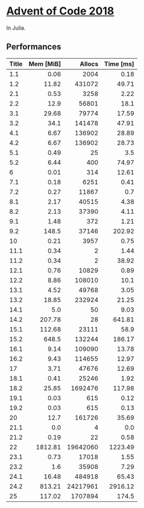# [Advent of Code 2018](http://adventofcode.com)

In Julia.


## Performances

| Title | Mem [MiB] |   Allocs | Time [ms] |
|:----- | ---------:| --------:| ---------:|
| 1.1   |      0.06 |     2004 |      0.18 |
| 1.2   |     11.82 |   431072 |     49.71 |
| 2.1   |      0.53 |     3258 |      2.22 |
| 2.2   |      12.9 |    56801 |      18.1 |
| 3.1   |     29.68 |    79774 |     17.59 |
| 3.2   |      34.1 |   141478 |     47.91 |
| 4.1   |      6.67 |   136902 |     28.89 |
| 4.2   |      6.67 |   136902 |     28.73 |
| 5.1   |      0.49 |       25 |       3.5 |
| 5.2   |      6.44 |      400 |     74.97 |
| 6     |      0.01 |      314 |     12.61 |
| 7.1   |      0.18 |     6251 |      0.41 |
| 7.2   |      0.27 |    11867 |       0.7 |
| 8.1   |      2.17 |    40515 |      4.38 |
| 8.2   |      2.13 |    37390 |      4.11 |
| 9.1   |      1.48 |      372 |      1.21 |
| 9.2   |     148.5 |    37146 |    202.92 |
| 10    |      0.21 |     3957 |      0.75 |
| 11.1  |      0.34 |        2 |      1.44 |
| 11.2  |      0.34 |        2 |     38.92 |
| 12.1  |      0.76 |    10829 |      0.89 |
| 12.2  |      8.86 |   108010 |      10.1 |
| 13.1  |      4.52 |    49768 |      3.05 |
| 13.2  |     18.85 |   232924 |     21.25 |
| 14.1  |       5.0 |       50 |      9.03 |
| 14.2  |    207.78 |       28 |    641.81 |
| 15.1  |    112.68 |    23111 |      58.9 |
| 15.2  |     648.5 |   132244 |    186.17 |
| 16.1  |      9.14 |   109090 |     13.78 |
| 16.2  |      9.43 |   114655 |     12.97 |
| 17    |      3.71 |    47676 |     12.69 |
| 18.1  |      0.41 |    25246 |      1.92 |
| 18.2  |     25.85 |  1692476 |    117.98 |
| 19.1  |      0.03 |      615 |      0.12 |
| 19.2  |      0.03 |      615 |      0.13 |
| 20    |      12.7 |   161726 |     35.69 |
| 21.1  |       0.0 |        4 |       0.0 |
| 21.2  |      0.19 |       22 |      0.58 |
| 22    |   1812.81 | 19642060 |   1223.49 |
| 23.1  |      0.73 |    17018 |      1.55 |
| 23.2  |       1.6 |    35908 |      7.29 |
| 24.1  |     16.48 |   484918 |     65.43 |
| 24.2  |    813.21 | 24217961 |   2916.12 |
| 25    |    117.02 |  1707894 |     174.5 |
